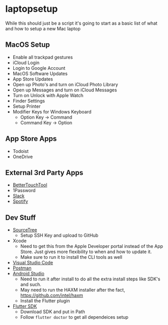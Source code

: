 # laptopsetup

While this should just be a script it's going to start as a basic list of what and how to setup a new Mac laptop

## MacOS Setup

* Enable all trackpad gestures
* iCloud Login
* Login to Google Account
* MacOS Software Updates
* App Store Updates
* Open up Photo's and turn on iCloud Photo Library
* Open up Messages and turn on iCloud Messages
* Turn on Unlock with Apple Watch
* Finder Settings
* Setup Printer
* Modifier Keys for Windows Keyboard
   * Option Key -> Command
   * Command Key -> Option

## App Store Apps

* Todoist
* OneDrive

## External 3rd Party Apps

* [BetterTouchTool](https://bettertouchtool.com)
* 1Password
* [Slack](https://slack.com/downloads/mac)
* [Spotify](https://www.spotify.com/download/other/)

## Dev Stuff

* [SourceTree](https://www.sourcetreeapp.com)
   * Setup SSH Key and upload to GitHub
* Xcode
   * Need to get this from the Apple Developer portal instead of the App Store. Just gives more flexibility to when and how to update it.
   * Make sure to run it to install the CLI tools as well
* [Visual Studio Code](https://code.visualstudio.com)
* [Postman](https://www.getpostman.com/downloads/)
* [Android Studio](https://developer.android.com/studio)
   * Need to run it after install to do all the extra install steps like SDK's and such.
   * May need to run the HAXM installer after the fact, https://github.com/intel/haxm
   * Install the Flutter plugin
* [Flutter SDK](https://flutter.dev/docs/get-started/install/macos)
   * Download SDK and put in Path
   * Follow `flutter doctor` to get all dependeices setup
